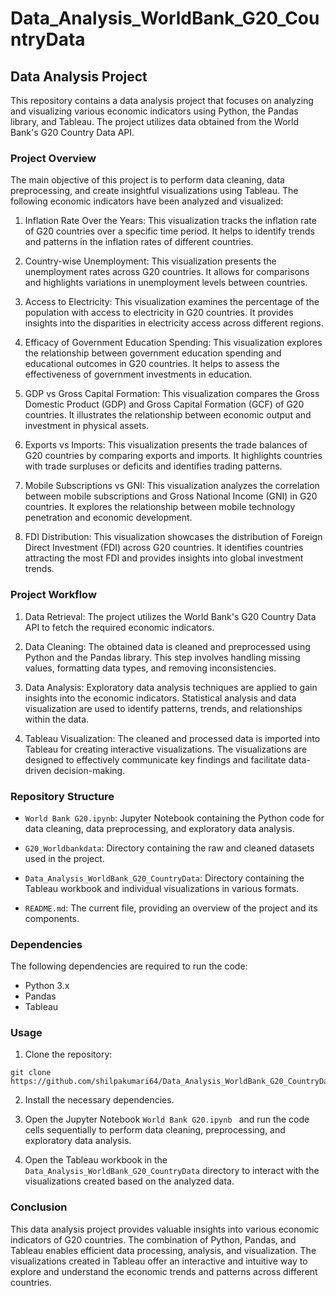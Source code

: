 # Data_Analysis_WorldBank_G20_CountryData
## Data Analysis Project

This repository contains a data analysis project that focuses on analyzing and visualizing various economic indicators using Python, the Pandas library, and Tableau. The project utilizes data obtained from the World Bank's G20 Country Data API.

### Project Overview

The main objective of this project is to perform data cleaning, data preprocessing, and create insightful visualizations using Tableau. The following economic indicators have been analyzed and visualized:

1. Inflation Rate Over the Years: This visualization tracks the inflation rate of G20 countries over a specific time period. It helps to identify trends and patterns in the inflation rates of different countries.

2. Country-wise Unemployment: This visualization presents the unemployment rates across G20 countries. It allows for comparisons and highlights variations in unemployment levels between countries.

3. Access to Electricity: This visualization examines the percentage of the population with access to electricity in G20 countries. It provides insights into the disparities in electricity access across different regions.

4. Efficacy of Government Education Spending: This visualization explores the relationship between government education spending and educational outcomes in G20 countries. It helps to assess the effectiveness of government investments in education.

5. GDP vs Gross Capital Formation: This visualization compares the Gross Domestic Product (GDP) and Gross Capital Formation (GCF) of G20 countries. It illustrates the relationship between economic output and investment in physical assets.

6. Exports vs Imports: This visualization presents the trade balances of G20 countries by comparing exports and imports. It highlights countries with trade surpluses or deficits and identifies trading patterns.

7. Mobile Subscriptions vs GNI: This visualization analyzes the correlation between mobile subscriptions and Gross National Income (GNI) in G20 countries. It explores the relationship between mobile technology penetration and economic development.

8. FDI Distribution: This visualization showcases the distribution of Foreign Direct Investment (FDI) across G20 countries. It identifies countries attracting the most FDI and provides insights into global investment trends.

### Project Workflow

1. Data Retrieval: The project utilizes the World Bank's G20 Country Data API to fetch the required economic indicators.

2. Data Cleaning: The obtained data is cleaned and preprocessed using Python and the Pandas library. This step involves handling missing values, formatting data types, and removing inconsistencies.

3. Data Analysis: Exploratory data analysis techniques are applied to gain insights into the economic indicators. Statistical analysis and data visualization are used to identify patterns, trends, and relationships within the data.

4. Tableau Visualization: The cleaned and processed data is imported into Tableau for creating interactive visualizations. The visualizations are designed to effectively communicate key findings and facilitate data-driven decision-making.

### Repository Structure

- `World Bank G20.ipynb`: Jupyter Notebook containing the Python code for data cleaning, data preprocessing, and exploratory data analysis.

- `G20_Worldbankdata`: Directory containing the raw and cleaned datasets used in the project.

- `Data_Analysis_WorldBank_G20_CountryData`: Directory containing the Tableau workbook and individual visualizations in various formats.

- `README.md`: The current file, providing an overview of the project and its components.

### Dependencies

The following dependencies are required to run the code:

- Python 3.x
- Pandas
- Tableau

### Usage

1. Clone the repository:

```
git clone https://github.com/shilpakumari64/Data_Analysis_WorldBank_G20_CountryData
```

2. Install the necessary dependencies.

3. Open the Jupyter Notebook `World Bank G20.ipynb ` and run the code cells sequentially to perform data cleaning, preprocessing, and exploratory data analysis.

4. Open the Tableau workbook in the `Data_Analysis_WorldBank_G20_CountryData` directory to interact with the visualizations created based on the analyzed data.

### Conclusion

This data analysis project provides valuable insights into various economic indicators of G20 countries. The combination of Python, Pandas, and Tableau enables efficient data processing, analysis, and visualization. The visualizations created in Tableau offer an interactive and intuitive way to explore and understand the economic trends and patterns across different countries.

